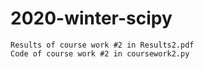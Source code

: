 # 2020-winter-scipy
	Results of course work #2 in Results2.pdf
	Code of course work #2 in coursework2.py
